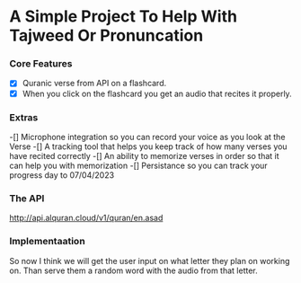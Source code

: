 # A Simple Project To Help With Tajweed Or Pronuncation

### Core Features
- [x] Quranic verse from API on a flashcard.
- [x] When you click on the flashcard you get an audio that recites it properly. 

### Extras
-[] Microphone integration so you can record your voice as you look at the Verse 
-[] A tracking tool that helps you keep track of how many verses you have recited correctly 
-[] An ability to memorize verses in order so that it can help you with memorization 
-[] Persistance so you can track your progress day to 07/04/2023 

### The API
http://api.alquran.cloud/v1/quran/en.asad

### Implementaation 

So now I think we will get the user input on what letter they plan on working on. Than serve them a random word with the audio from that
letter. 

        
